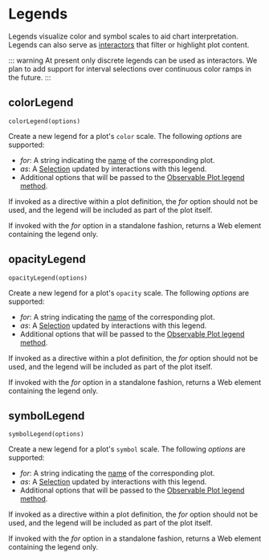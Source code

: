 # Legends

Legends visualize color and symbol scales to aid chart interpretation.
Legends can also serve as [interactors](./interactors) that filter or highlight plot content.

::: warning
At present only discrete legends can be used as interactors.
We plan to add support for interval selections over continuous color ramps in the future.
:::


## colorLegend

`colorLegend(options)`

Create a new legend for a plot's `color` scale. The following _options_ are supported:

- _for_: A string indicating the [name](./attributes) of the corresponding plot.
- _as_: A [Selection](../core/selection) updated by interactions with this legend.
- Additional options that will be passed to the [Observable Plot legend method](https://observablehq.com/plot/features/legends#legend-options).

If invoked as a directive within a plot definition, the _for_ option should not be used, and the legend will be included as part of the plot itself.

If invoked with the _for_ option in a standalone fashion, returns a Web element containing the legend only.

## opacityLegend

`opacityLegend(options)`

Create a new legend for a plot's `opacity` scale. The following _options_ are supported:

- _for_: A string indicating the [name](./attributes) of the corresponding plot.
- _as_: A [Selection](../core/selection) updated by interactions with this legend.
- Additional options that will be passed to the [Observable Plot legend method](https://observablehq.com/plot/features/legends#legend-options).

If invoked as a directive within a plot definition, the _for_ option should not be used, and the legend will be included as part of the plot itself.

If invoked with the _for_ option in a standalone fashion, returns a Web element containing the legend only.

## symbolLegend

`symbolLegend(options)`

Create a new legend for a plot's `symbol` scale. The following _options_ are supported:

- _for_: A string indicating the [name](./attributes) of the corresponding plot.
- _as_: A [Selection](../core/selection) updated by interactions with this legend.
- Additional options that will be passed to the [Observable Plot legend method](https://observablehq.com/plot/features/legends#legend-options).

If invoked as a directive within a plot definition, the _for_ option should not be used, and the legend will be included as part of the plot itself.

If invoked with the _for_ option in a standalone fashion, returns a Web element containing the legend only.
